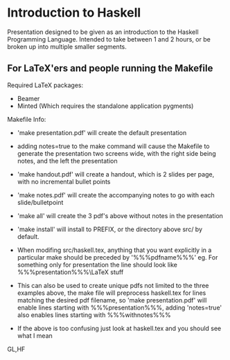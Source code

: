 Introduction to Haskell
=======================
Presentation designed to be given as an introduction to the Haskell Programming
Language. Intended to take between 1 and 2 hours, or be broken up into multiple
smaller segments.

For LaTeX'ers and people running the Makefile
---------------------------------------------
Required LaTeX packages:
 - Beamer
 - Minted (Which requires the standalone application pygments)

Makefile Info:
 - 'make presentation.pdf' will create the default presentation
 - adding notes=true to the make command will cause the Makefile to generate the
   presentation two screens wide, with the right side being notes, and the left
   the presentation
 - 'make handout.pdf' will create a handout, which is 2 slides per page, with no
   incremental bullet points
 - 'make notes.pdf' will create the accompanying notes to go with each
   slide/bulletpoint
 - 'make all' will create the 3 pdf's above without notes in the presentation
 - 'make install' will install to PREFIX, or the directory above src/ by default.

 - When modifing src/haskell.tex, anything that you want explicitly in a
   particular make should be preceded by '%%%pdfname%%%'
   eg. For something only for presentation the line should look like
   %%%presentation%%%\LaTeX stuff
 - This can also be used to create unique pdfs not limited to the three examples
   above, the make file will preprocess haskell.tex for lines matching the
   desired pdf filename, so 'make presentation.pdf' will enable lines starting
   with %%%presentation%%%, adding 'notes=true' also enables lines starting with
   %%%withnotes%%%
 - If the above is too confusing just look at haskell.tex and you should see
   what I mean

GL,HF
